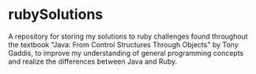 # rubySolutions

A repository for storing my solutions to ruby challenges found throughout the textbook "Java: From Control Structures Through Objects" by Tony Gaddis, to improve my understanding of general programming concepts and realize the differences between Java and Ruby. 